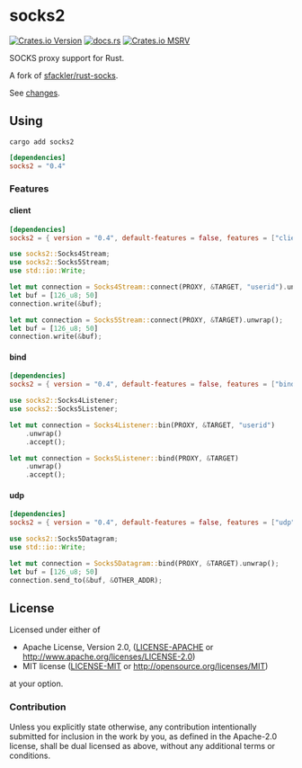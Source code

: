 # socks2

[![Crates.io Version](https://img.shields.io/crates/v/socks2?style=flat-square&color=blue)](https://crates.io/crates/socks2)
[![docs.rs](https://img.shields.io/docsrs/socks2?style=flat-square)](https://docs.rs/socks2)
[![Crates.io MSRV](https://img.shields.io/crates/msrv/socks2?style=flat-square)](https://www.rust-lang.org/tools/install)

SOCKS proxy support for Rust.

A fork of [sfackler/rust-socks](https://github.com/sfackler/rust-socks).

See [changes](CHANGELOG.md).

## Using

```cargo add socks2```

```toml
[dependencies]
socks2 = "0.4"
```

### Features

#### client

```toml
[dependencies]
socks2 = { version = "0.4", default-features = false, features = ["client"] }
```

```rust
use socks2::Socks4Stream;
use socks2::Socks5Stream;
use std::io::Write;

let mut connection = Socks4Stream::connect(PROXY, &TARGET, "userid").unwrap();
let buf = [126_u8; 50]
connection.write(&buf);

let mut connection = Socks5Stream::connect(PROXY, &TARGET).unwrap();
let buf = [126_u8; 50]
connection.write(&buf);
```

#### bind

```toml
[dependencies]
socks2 = { version = "0.4", default-features = false, features = ["bind"] }
```

```rust
use socks2::Socks4Listener;
use socks2::Socks5Listener;

let mut connection = Socks4Listener::bin(PROXY, &TARGET, "userid")
    .unwrap()
    .accept();

let mut connection = Socks5Listener::bind(PROXY, &TARGET)
    .unwrap()
    .accept();
```

#### udp

```toml
[dependencies]
socks2 = { version = "0.4", default-features = false, features = ["udp"] }
```

```rust
use socks2::Socks5Datagram;
use std::io::Write;

let mut connection = Socks5Datagram::bind(PROXY, &TARGET).unwrap();
let buf = [126_u8; 50]
connection.send_to(&buf, &OTHER_ADDR);
```

## License

Licensed under either of

 * Apache License, Version 2.0, ([LICENSE-APACHE](LICENSE-APACHE) or http://www.apache.org/licenses/LICENSE-2.0)
 * MIT license ([LICENSE-MIT](LICENSE-MIT) or http://opensource.org/licenses/MIT)

at your option.

### Contribution

Unless you explicitly state otherwise, any contribution intentionally
submitted for inclusion in the work by you, as defined in the Apache-2.0
license, shall be dual licensed as above, without any additional terms or
conditions.
